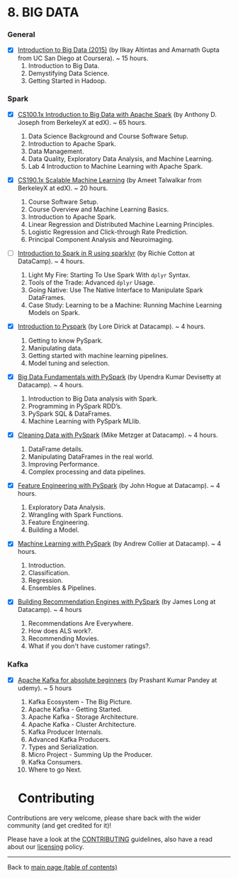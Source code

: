
# 8. BIG DATA 
### General 
- [X] [Introduction to Big Data (2015)](https://www.coursera.org/learn/big-data-introduction) (by Ilkay Altintas and Amarnath Gupta from UC San Diego at Coursera). ~ 15 hours.
  1. Introduction to Big Data.
  2. Demystifying Data Science.
  3. Getting Started in Hadoop.

### Spark 
- [X] [CS100.1x Introduction to Big Data with Apache Spark](https://courses.edx.org/courses/BerkeleyX/CS100.1x/1T2015/course/) (by Anthony D. Joseph from BerkeleyX at edX). ~ 65 hours.
  1. Data Science Background and Course Software Setup.
  2. Introduction to Apache Spark.
  3. Data Management.
  4. Data Quality, Exploratory Data Analysis, and Machine Learning.
  5. Lab 4 Introduction to Machine Learning with Apache Spark.

- [X] [CS190.1x Scalable Machine Learning](https://courses.edx.org/courses/BerkeleyX/CS190.1x/1T2015/course/) (by Ameet Talwalkar from BerkeleyX at edX). ~ 20 hours.
  1. Course Software Setup.
  2. Course Overview and Machine Learning Basics.
  3. Introduction to Apache Spark.
  4. Linear Regression and Distributed Machine Learning Principles.
  5. Logistic Regression and Click-through Rate Prediction.
  6. Principal Component Analysis and Neuroimaging.

- [ ] [Introduction to Spark in R using sparklyr](https://www.datacamp.com/courses/introduction-to-spark-in-r-using-sparklyr) (by Richie Cotton at DataCamp). ~ 4 hours.
  1. Light My Fire: Starting To Use Spark With `dplyr` Syntax.
  2. Tools of the Trade: Advanced `dplyr` Usage.
  3. Going Native: Use The Native Interface to Manipulate Spark DataFrames.
  4. Case Study: Learning to be a Machine: Running Machine Learning Models on Spark.

- [X] [Introduction to Pyspark](https://www.datacamp.com/courses/introduction-to-pyspark) (by Lore Dirick at Datacamp). ~ 4 hours.
  1. Getting to know PySpark.
  2. Manipulating data.
  3. Getting started with machine learning pipelines. 
  4. Model tuning and selection.

- [X] [Big Data Fundamentals with PySpark](https://www.datacamp.com/courses/big-data-fundamentals-with-pyspark) (by Upendra Kumar Devisetty at Datacamp). ~ 4 hours.
  1. Introduction to Big Data analysis with Spark.
  2. Programming in PySpark RDD’s. 
  3. PySpark SQL & DataFrames.
  4. Machine Learning with PySpark MLlib.

- [X] [Cleaning Data with PySpark](https://www.datacamp.com/courses/cleaning-data-with-pyspark) (Mike Metzger at Datacamp). ~ 4 hours.
  1. DataFrame details.
  2. Manipulating DataFrames in the real world.
  3. Improving Performance.
  4. Complex processing and data pipelines. 

- [X] [Feature Engineering with PySpark](https://www.datacamp.com/courses/feature-engineering-with-pyspark) (by John Hogue at Datacamp). ~ 4 hours.
  1. Exploratory Data Analysis.
  2. Wrangling with Spark Functions.
  3. Feature Engineering.
  4. Building a Model. 

- [X] [Machine Learning with PySpark](https://www.datacamp.com/courses/machine-learning-with-pyspark) (by Andrew Collier at Datacamp). ~ 4 hours.
  1. Introduction.
  2. Classification.
  3. Regression.
  4. Ensembles & Pipelines.

- [X] [Building Recommendation Engines with PySpark](https://www.datacamp.com/courses/recommendation-engines-in-pyspark) (by James Long at Datacamp). ~ 4 hours
  1. Recommendations Are Everywhere.
  2. How does ALS work?.
  3. Recommending Movies.
  4. What if you don't have customer ratings?.

### Kafka
- [X] [Apache Kafka for absolute beginners](https://www.udemy.com/course/apache-kafka-for-beginners) (by Prashant Kumar Pandey at udemy). ~ 5 hours
  1. Kafka Ecosystem - The Big Picture.
  2. Apache Kafka - Getting Started.
  3. Apache Kafka - Storage Architecture.
  4. Apache Kafka - Cluster Architecture.
  5. Kafka Producer Internals.
  6. Advanced Kafka Producers.
  7. Types and Serialization.
  8. Micro Project - Summing Up the Producer.
  9. Kafka Consumers.
  10. Where to go Next.
  
  # Contributing

Contributions are very welcome, please share back with the wider community (and get credited for it)!

Please have a look at the [CONTRIBUTING](contributing.md) guidelines, also have a read about our [licensing](https://github.com/Data-Science-Community-SRM/Resourceify/blob/master/LICENSE) policy.

---

Back to [main page (table of contents)](https://data-science-community-srm.github.io/Resourceify/)

